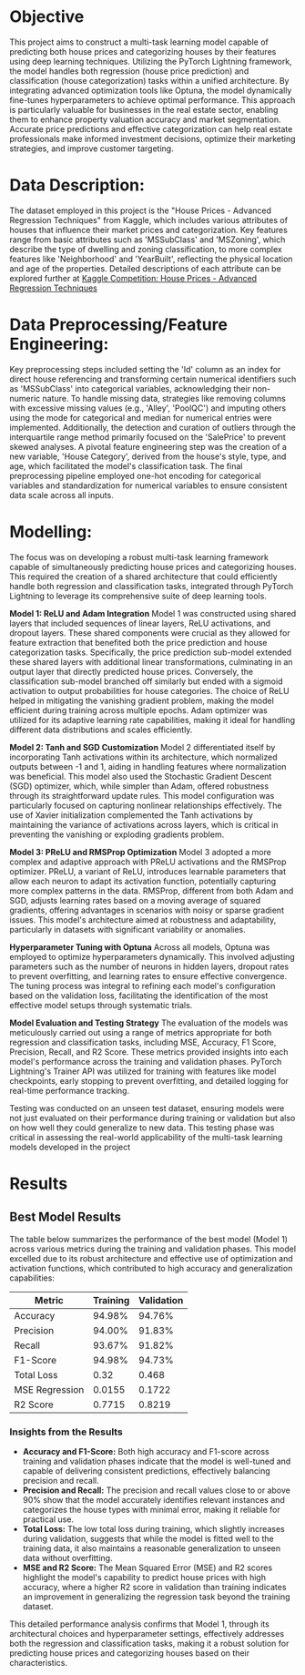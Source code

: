 # Objective

This project aims to construct a multi-task learning model capable of predicting both house prices and categorizing houses by their features using deep learning techniques. Utilizing the PyTorch Lightning framework, the model handles both regression (house price prediction) and classification (house categorization) tasks within a unified architecture. By integrating advanced optimization tools like Optuna, the model dynamically fine-tunes hyperparameters to achieve optimal performance. This approach is particularly valuable for businesses in the real estate sector, enabling them to enhance property valuation accuracy and market segmentation. Accurate price predictions and effective categorization can help real estate professionals make informed investment decisions, optimize their marketing strategies, and improve customer targeting.

# Data Description:
The dataset employed in this project is the "House Prices - Advanced Regression Techniques" from Kaggle, which includes various attributes of houses that influence their market prices and categorization. Key features range from basic attributes such as 'MSSubClass' and 'MSZoning', which describe the type of dwelling and zoning classification, to more complex features like 'Neighborhood' and 'YearBuilt', reflecting the physical location and age of the properties. Detailed descriptions of each attribute can be explored further at [Kaggle Competition: House Prices - Advanced Regression Techniques](https://www.kaggle.com/c/house-prices-advanced-regression-techniques)


# Data Preprocessing/Feature Engineering:
Key preprocessing steps included setting the 'Id' column as an index for direct house referencing and transforming certain numerical identifiers such as 'MSSubClass' into categorical variables, acknowledging their non-numeric nature. To handle missing data, strategies like removing columns with excessive missing values (e.g., 'Alley', 'PoolQC') and imputing others using the mode for categorical and median for numerical entries were implemented. Additionally, the detection and curation of outliers through the interquartile range method primarily focused on the 'SalePrice' to prevent skewed analyses. A pivotal feature engineering step was the creation of a new variable, 'House Category', derived from the house's style, type, and age, which facilitated the model's classification task. The final preprocessing pipeline employed one-hot encoding for categorical variables and standardization for numerical variables to ensure consistent data scale across all inputs.

# Modelling:

The focus was on developing a robust multi-task learning framework capable of simultaneously predicting house prices and categorizing houses. This required the creation of a shared architecture that could efficiently handle both regression and classification tasks, integrated through PyTorch Lightning to leverage its comprehensive suite of deep learning tools.

**Model 1: ReLU and Adam Integration**
Model 1 was constructed using shared layers that included sequences of linear layers, ReLU activations, and dropout layers. These shared components were crucial as they allowed for feature extraction that benefited both the price prediction and house categorization tasks. Specifically, the price prediction sub-model extended these shared layers with additional linear transformations, culminating in an output layer that directly predicted house prices. Conversely, the classification sub-model branched off similarly but ended with a sigmoid activation to output probabilities for house categories. The choice of ReLU helped in mitigating the vanishing gradient problem, making the model efficient during training across multiple epochs. Adam optimizer was utilized for its adaptive learning rate capabilities, making it ideal for handling different data distributions and scales efficiently.

**Model 2: Tanh and SGD Customization**
Model 2 differentiated itself by incorporating Tanh activations within its architecture, which normalized outputs between -1 and 1, aiding in handling features where normalization was beneficial. This model also used the Stochastic Gradient Descent (SGD) optimizer, which, while simpler than Adam, offered robustness through its straightforward update rules. This model configuration was particularly focused on capturing nonlinear relationships effectively. The use of Xavier initialization complemented the Tanh activations by maintaining the variance of activations across layers, which is critical in preventing the vanishing or exploding gradients problem.

**Model 3: PReLU and RMSProp Optimization**
Model 3 adopted a more complex and adaptive approach with PReLU activations and the RMSProp optimizer. PReLU, a variant of ReLU, introduces learnable parameters that allow each neuron to adapt its activation function, potentially capturing more complex patterns in the data. RMSProp, different from both Adam and SGD, adjusts learning rates based on a moving average of squared gradients, offering advantages in scenarios with noisy or sparse gradient issues. This model's architecture aimed at robustness and adaptability, particularly in datasets with significant variability or anomalies.

**Hyperparameter Tuning with Optuna**
Across all models, Optuna was employed to optimize hyperparameters dynamically. This involved adjusting parameters such as the number of neurons in hidden layers, dropout rates to prevent overfitting, and learning rates to ensure effective convergence. The tuning process was integral to refining each model's configuration based on the validation loss, facilitating the identification of the most effective model setups through systematic trials.

**Model Evaluation and Testing Strategy**
The evaluation of the models was meticulously carried out using a range of metrics appropriate for both regression and classification tasks, including MSE, Accuracy, F1 Score, Precision, Recall, and R2 Score. These metrics provided insights into each model's performance across the training and validation phases. PyTorch Lightning's Trainer API was utilized for training with features like model checkpoints, early stopping to prevent overfitting, and detailed logging for real-time performance tracking.

Testing was conducted on an unseen test dataset, ensuring models were not just evaluated on their performance during training or validation but also on how well they could generalize to new data. This testing phase was critical in assessing the real-world applicability of the multi-task learning models developed in the project

# Results
## Best Model Results
The table below summarizes the performance of the best model (Model 1) across various metrics during the training and validation phases. This model excelled due to its robust architecture and effective use of optimization and activation functions, which contributed to high accuracy and generalization capabilities:

| Metric         | Training | Validation |
|----------------|----------|------------|
| Accuracy       | 94.98%   | 94.76%     |
| Precision      | 94.00%   | 91.83%     |
| Recall         | 93.67%   | 91.82%     |
| F1-Score       | 94.98%   | 94.73%     |
| Total Loss     | 0.32     | 0.468      |
| MSE Regression | 0.0155   | 0.1722     |
| R2 Score       | 0.7715   | 0.8219     |

### Insights from the Results
- **Accuracy and F1-Score:** Both high accuracy and F1-score across training and validation phases indicate that the model is well-tuned and capable of delivering consistent predictions, effectively balancing precision and recall.
- **Precision and Recall:** The precision and recall values close to or above 90% show that the model accurately identifies relevant instances and categorizes the house types with minimal error, making it reliable for practical use.
- **Total Loss:** The low total loss during training, which slightly increases during validation, suggests that while the model is fitted well to the training data, it also maintains a reasonable generalization to unseen data without overfitting.
- **MSE and R2 Score:** The Mean Squared Error (MSE) and R2 scores highlight the model's capability to predict house prices with high accuracy, where a higher R2 score in validation than training indicates an improvement in generalizing the regression task beyond the training dataset.

This detailed performance analysis confirms that Model 1, through its architectural choices and hyperparameter settings, effectively addresses both the regression and classification tasks, making it a robust solution for predicting house prices and categorizing houses based on their characteristics.


